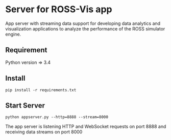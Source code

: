 # Server for ROSS-Vis app
App server with streaming data support for developing data analytics and visualization applications to analyze the performance of the ROSS simulator engine.

## Requirement
Python version => 3.4

## Install
```
pip install -r requirements.txt
```

## Start Server
```
python appserver.py --http=8888 --stream=8000
```

The app server is listening HTTP and WebSocket requests on port 8888 and receiving data streams on port 8000

